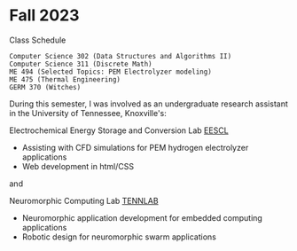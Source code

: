 # Fall 2023

Class Schedule
```
Computer Science 302 (Data Structures and Algorithms II)
Computer Science 311 (Discrete Math)
ME 494 (Selected Topics: PEM Electrolyzer modeling)
ME 475 (Thermal Engineering)
GERM 370 (Witches)

```

During this semester, I was involved as an undergraduate research assistant in the University of Tennessee, Knoxville's:

Electrochemical Energy Storage and Conversion Lab [EESCL](https://ecpower.utk.edu/)

 - Assisting with CFD simulations for PEM hydrogen electrolyzer applications
 - Web development in html/CSS

and

Neuromorphic Computing Lab [TENNLAB](https://neuromorphic.eecs.utk.edu/)

 - Neuromorphic application development for embedded computing applications
 - Robotic design for neuromorphic swarm applications
